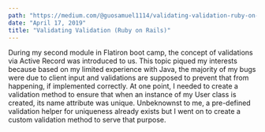 ```yaml
---
path: "https://medium.com/@guosamuel1114/validating-validation-ruby-on-rails-5f68a11ecd48"
date: "April 17, 2019"
title: "Validating Validation (Ruby on Rails)"
---
```


During my second module in Flatiron boot camp, the concept of validations via Active Record was introduced to us. This topic piqued my interests because based on my limited experience with Java, the majority of my bugs were due to client input and validations are supposed to prevent that from happening, if implemented correctly. At one point, I needed to create a validation method to ensure that when an instance of my User class is created, its name attribute was unique. Unbeknownst to me, a pre-defined validation helper for uniqueness already exists but I went on to create a custom validation method to serve that purpose.
